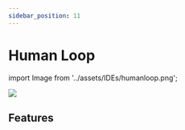 ```yaml
---
sidebar_position: 11
---
```


# Human Loop

import Image from '../assets/IDEs/humanloop.png';

<div style={{textAlign: 'center'}}>
  <img src={Image} style={{width: "750px"}} />
</div>

## Features
